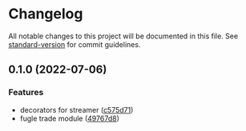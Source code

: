 # Changelog

All notable changes to this project will be documented in this file. See [standard-version](https://github.com/conventional-changelog/standard-version) for commit guidelines.

## 0.1.0 (2022-07-06)


### Features

* decorators for streamer ([c575d71](https://github.com/fugle-dev/fugle-trade-nest/commit/c575d71aee4cbb7efeeb55b90e9aece90b849694))
* fugle trade module ([49767d8](https://github.com/fugle-dev/fugle-trade-nest/commit/49767d8412fb667197c61feb25d3a9030376e71b))
